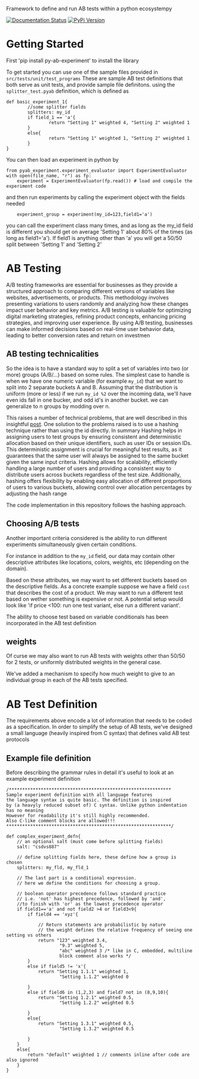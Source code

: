 Framework to define and run AB tests within a python ecosystempy

[![Documentation Status](https://readthedocs.org/projects/py-ab/badge/?version=latest)](https://py-ab.readthedocs.io/en/latest/?badge=latest)
[![PyPi Version](https://img.shields.io/pypi/v/py-ab-experiment.svg)](https://pypi.python.org/pypi/py-ab-experiment/)

# Getting Started
First 'pip install py-ab-experiment' to install the library

To get started you can use one of the sample files provided in `src/tests/unit/test_programs`
These are sample AB test definitions that both serve as unit tests, and provide sample file definitons.
using the `splitter_test.pyab` definition, which is defined as
```
def basic_experiment_1{
        //some splitter fields
        splitters: my_id
        if field_1 == 'a'{
                return "Setting 1" weighted 4, "Setting 2" weighted 1
        }
        else{
                return "Setting 1" weighted 1, "Setting 2" weighted 1
        }
}
```


You can then load an experiment in python by
```
from pyab_experiment.experiment_evaluator import ExperimentEvaluator
with open(file_name, "r") as fp:
    experiment = ExperimentEvaluator(fp.read()) # load and compile the experiment code
```

and then run experiments by calling the experiment object with the fields needed
```
    experiment_group = experiment(my_id=123,field1='a')
```

you can call the experiment class many times, and as long as the my_id field is different you should get
on average 'Setting 1' about 80% of the times (as long as field1='a'). If field1 is anything other than 'a'
you will get a 50/50 split between 'Setting 1' and 'Setting 2'


# AB Testing
A/B testing frameworks are essential for businesses as they provide a structured approach to comparing different versions of variables like websites, advertisements, or products. This methodology involves presenting variations to users randomly and analyzing how these changes impact user behavior and key metrics. A/B testing is valuable for optimizing digital marketing strategies, refining product concepts, enhancing pricing strategies, and improving user experience. By using A/B testing, businesses can make informed decisions based on real-time user behavior data, leading to better conversion rates and return on investmen

## AB testing technicalities
So the idea is to have a standard way to split a set of variables into two (or more) groups (A/B/...)
based on some rules.
The simplest case to handle is when we have one numeric variable (for example `my_id`) that we want to split into 2 separate buckets A and B. Assuming that the distribution is uniform (more or less) if we run `my_id %2` over the incoming data, we'll have even ids fall in one bucker, and odd id's in another bucket. we can generalize to n groups by modding over n.

This raises a number of technical problems, that are well described in this insightful [post](http://blog.richardweiss.org/2016/12/25/hash-splits.html). One solution to the problems raised is to use a hashing technique rather than using the id directly.
In summary Hashing helps in assigning users to test groups by ensuring consistent and deterministic allocation based on their unique identifiers, such as user IDs or session IDs. This deterministic assignment is crucial for meaningful test results, as it guarantees that the same user will always be assigned to the same bucket given the same input criteria. Hashing allows for scalability, efficiently handling a large number of users and providing a consistent way to distribute users across buckets regardless of the test size. Additionally, hashing offers flexibility by enabling easy allocation of different proportions of users to various buckets, allowing control over allocation percentages by adjusting the hash range

The code implementation in this repository follows the hashing approach.

## Choosing A/B tests
Another important criteria considered is the ability to run different experiments simultaneously given certain conditions.

For instance in addition to the `my_id` field, our data may contain other descriptive attributes like locations, colors, weights, etc (depending on the domain).

Based on these attributes, we may want to set different buckets based on the descriptive fields. As a concrete example suppose we have a field `cost` that describes the cost of a product. We may want to run a different test based on wether something is expensive or not. A potential setup would look like 'if price <100: run one test variant, else run a different variant'.

The ability to choose test based on variable conditionals has been incorporated in the AB test definition

## weights
Of curse we may also want to run AB tests with weights other than 50/50 for 2 tests, or uniformly distributed weights in the general case.

We've added a mechanism to specify how much weight to give to an individual group in each of the AB tests specified.

# AB Test Definition
The requirements above encode a lot of information that needs to be coded as a specification. In order to simplify the setup of AB tests, we've designed a small language (heavily inspired from C syntax) that defines valid AB test protocols

## Example file definition
Before describing the grammar rules in detail it's useful to look at an example experiment definition

```
/*************************************************************
Sample experiment definition with all language features
the language syntax is quite basic. The definition is inspired
by (a heavyly reduced subset of) C syntax. Unlike python indentation has no meaning
However for readability it's still highly recommended.
Also C-like comment blocks are allowed!!!
**************************************************************/

def complex_experiment_defn{
    // an optional salt (must come before splitting fields)
    salt: "csdvs887"

    // define splitting fields here, these define how a group is chosen
    splitters: my_fld, my_fld_1

    // The last part is a conditional expression.
    // here we define the conditions for choosing a group.

    // boolean operator precedence follows standard practice
    // i.e. 'not' has highest precedence, followed by 'and',
    //to finish with 'or' as the lowest precedence operator
    if field1=='a' and not field2 >4 or field3<9{
        if field4 == 'xyz'{

            // Return statements are probabilistic by nature
            // the weight defines the relative frequency of seeing one setting vs others
            return "123" weighted 3.4,
                    "9.3" weighted 5,
                    "abc" weighted 3 /* like in C, embedded, multiline
                    block comment also works */
        }
        else if field5 != 'x'{
            return "Setting 1.1.1" weighted 1,
                    "Setting 1.1.2" weighted 0

        }
        else if field6 in (1,2,3) and field7 not in (8,9,10){
            return "Setting 1.2.1" weighted 0.5,
                    "Setting 1.2.2" weighted 0.5

        }
        else{
            return "Setting 1.3.1" weighted 0.5,
                    "Setting 1.3.2" weighted 0.5

        }
    }
    else{
        return "default" weighted 1 // comments inline after code are also ignored
    }
}
```
